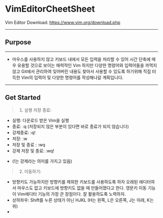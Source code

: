 VimEditorCheetSheet
=========
Vim Editor Download: https://www.vim.org/download.php
***
## Purpose
---------

- 마우스를 사용하지 않고 키보드 내에서 모든 입력을 처리할 수 있어 시간 단축에 매우 유용할 것으로 보이는 매력적인 Vim
하지만 다양한 명령어와 입력어들을 까먹지 않고 Git에서 관리하여 잊어버린 내용도 찾아서 사용할 수 있도록 하기위해
직접 터득한 Vim의 입력어 및 다양한 명령어를  작성해나갈 계획입니다.

---------
## Get Started
> 1. 실행 저장 종료: 
 - 실행: 다운로드 받은 Vim을 실행
 - 종료: :q (저장되지 않은 부분이 있다면 바로 종료가 되지 않습니다)
 - 강제종료: :q!
 - 저장: :w
 - 저장 및 종료 : :wq
 - 강제 저장 및 종료: :wq!
 + (!는 강제라는 의미를 가지고 있음)

> 2. 이동하기:
 - 방향키도 가능하지만 방향키를 제외한 키보드를 사용하도록 하자
  오래된 에디터여서 마우스도 없고 키보드에 방향키도 없을 때 만들어졌다고 한다.
  영문키 이동 기능이 Vim에디터 기능의 가장 큰 장점이다. 잘 활용하도록 노력하자.
 - 상하좌우: Shift를 누른 상태가 아닌 HJKL (H는 왼쪽, L은 오른쪽, J는 아래, K는 위)
 -
